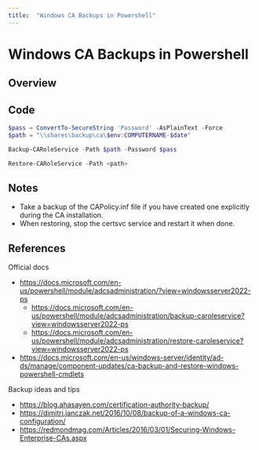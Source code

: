 ```yaml
---
title:  "Windows CA Backups in Powershell"
---
```

# Windows CA Backups in Powershell
## Overview


## Code
```powershell
$pass = ConvertTo-SecureString 'Password' -AsPlainText -Force
$path = "\\shares\backup\ca\$env:COMPUTERNAME-$date"

Backup-CARoleService -Path $path -Password $pass
```

```powershell
Restore-CARoleService -Path <path>
```

## Notes
* Take a backup of the CAPolicy.inf file if you have created one explicitly during the CA installation.
* When restoring, stop the certsvc service and restart it when done.

## References
Official docs
* https://docs.microsoft.com/en-us/powershell/module/adcsadministration/?view=windowsserver2022-ps
    * https://docs.microsoft.com/en-us/powershell/module/adcsadministration/backup-caroleservice?view=windowsserver2022-ps
    * https://docs.microsoft.com/en-us/powershell/module/adcsadministration/restore-caroleservice?view=windowsserver2022-ps
* https://docs.microsoft.com/en-us/windows-server/identity/ad-ds/manage/component-updates/ca-backup-and-restore-windows-powershell-cmdlets

Backup ideas and tips
* https://blog.ahasayen.com/certification-authority-backup/
* https://dimitri.janczak.net/2016/10/08/backup-of-a-windows-ca-configuration/
* https://redmondmag.com/Articles/2016/03/01/Securing-Windows-Enterprise-CAs.aspx
